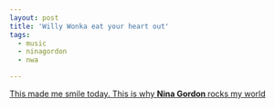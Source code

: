 ```yaml
---
layout: post
title: 'Willy Wonka eat your heart out'
tags:
  - music
  - ninagordon
  - nwa

---
```


<a href="http://www.ninagordon.com/audio/straightouttacompton.mp3">This made me smile today. This is why <strong>Nina Gordon </strong>rocks my world</a>
<!-- technorati tags start -->
<!-- technorati tags end -->
